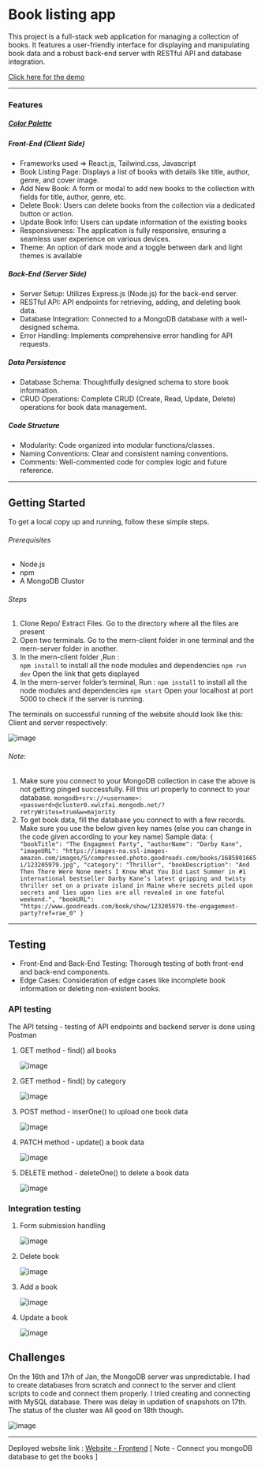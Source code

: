 # Book listing app
This project is a full-stack web application for managing a collection of books. It features a user-friendly interface for displaying and manipulating book data and a robust back-end server with RESTful API and database integration.

[Click here for the demo](https://youtu.be/dwo3tENArDE)

----------------------------------------------------------------------------------------------------------------------
### Features

##### [Color Palette](https://www.color-hex.com/color-palette/7133)

##### Front-End (Client Side)
- Frameworks used => React.js, Tailwind.css, Javascript
- Book Listing Page: Displays a list of books with details like title, author, genre, and cover image.
- Add New Book: A form or modal to add new books to the collection with fields for title, author, genre, etc.
- Delete Book: Users can delete books from the collection via a dedicated button or action.
- Update Book Info: Users can update information of the existing books 
- Responsiveness: The application is fully responsive, ensuring a seamless user experience on various devices.
- Theme: An option of dark mode and a toggle between dark and light themes is available

##### Back-End (Server Side)
- Server Setup: Utilizes Express.js (Node.js) for the back-end server.
- RESTful API: API endpoints for retrieving, adding, and deleting book data.
- Database Integration: Connected to a MongoDB database with a well-designed schema.
- Error Handling: Implements comprehensive error handling for API requests.

##### Data Persistence
- Database Schema: Thoughtfully designed schema to store book information.
- CRUD Operations: Complete CRUD (Create, Read, Update, Delete) operations for book data management.

##### Code Structure
- Modularity: Code organized into modular functions/classes.
- Naming Conventions: Clear and consistent naming conventions.
- Comments: Well-commented code for complex logic and future reference.

----------------------------------------------------------------------------------------------------------------------

## Getting Started

To get a local copy up and running, follow these simple steps.

###### Prerequisites
- Node.js
- npm
- A MongoDB Clustor

###### Steps
1.	Clone Repo/ Extract Files. Go to the directory where all the files are present
2.	Open two terminals. Go to the mern-client folder in one terminal and the mern-server folder in another.
3.	In the mern-client folder ,Run :  
` npm install `	 to install all the node modules and dependencies
` npm run dev ` 	Open the link that gets displayed
4.	In the mern-server folder’s terminal, Run :
` npm install ` 	to install all the node modules and dependencies 
` npm start ` 	Open your localhost at port 5000 to check if the server is running.

The terminals on successful running of the website should look like this: 
Client and server respectively:

![image](https://github.com/vaishnavirbhat26/book-listing-app/assets/112920991/92c6c2f5-8381-43db-88b1-0f648020f8f7)

###### Note:
1.	Make sure you connect to your MongoDB collection in case the above is not getting pinged successfully. Fill this url properly to connect to your database.
`mongodb+srv://<username>:<password>@cluster0.xwlzfai.mongodb.net/?retryWrites=true&w=majority`
2.	To get book data, fill the database you connect to with a few records. Make sure you use the below given key names (else you can change in the code given according to your key name)
Sample data:
`
{
    "bookTitle": "The Engagment Party",
    "authorName": "Darby Kane",
    "imageURL": "https://images-na.ssl-images-amazon.com/images/S/compressed.photo.goodreads.com/books/1685801665i/123205979.jpg",
    "category": "Thriller",
    "bookDescription": "And Then There Were None meets I Know What You Did Last Summer in #1 international bestseller Darby Kane’s latest gripping and twisty thriller set on a private island in Maine where secrets piled upon secrets and lies upon lies are all revealed in one fateful weekend.",
    "bookURL": "https://www.goodreads.com/book/show/123205979-the-engagement-party?ref=rae_0"
}
`
----------------------------------------------------------------------------------------------------------------------
## Testing 

- Front-End and Back-End Testing: Thorough testing of both front-end and back-end components.
- Edge Cases: Consideration of edge cases like incomplete book information or deleting non-existent books.

### API testing 
The API tetsing - testing of API endpoints and backend server is done using Postman

1. GET method - find() all books
   
   ![image](https://github.com/vaishnavirbhat26/book-listing-app/assets/112920991/24ea6a0e-9b19-4318-8178-eb8042f43f3d)

2. GET method - find() by category

   ![image](https://github.com/vaishnavirbhat26/book-listing-app/assets/112920991/d4fcd160-f659-469b-a8c6-204783b2c6c7)

3. POST method - inserOne() to upload one book data

   ![image](https://github.com/vaishnavirbhat26/book-listing-app/assets/112920991/5d68d933-0333-4e39-a9d6-213002052e26)

4. PATCH method - update() a book data

   ![image](https://github.com/vaishnavirbhat26/book-listing-app/assets/112920991/42f220bb-189c-47ad-a248-93286a3d11f7)

5. DELETE method - deleteOne() to delete a book data

   ![image](https://github.com/vaishnavirbhat26/book-listing-app/assets/112920991/9ece0fae-4127-4a29-932c-3d3e07202b94)

### Integration testing

1. Form submission handling
   
   ![image](https://github.com/vaishnavirbhat26/book-listing-app/assets/112920991/ba711a0d-645f-4776-9bb2-22ce7266f87e)
   
2. Delete book

   ![image](https://github.com/vaishnavirbhat26/book-listing-app/assets/112920991/5815ca73-9fd2-4897-98a7-b7ae43f558e6)

3. Add a book

    ![image](https://github.com/vaishnavirbhat26/book-listing-app/assets/112920991/6ece1c48-58d4-42ba-992a-52f19d476a1b)
   
5. Update a book

   ![image](https://github.com/vaishnavirbhat26/book-listing-app/assets/112920991/ac60163c-7885-41fc-bbe8-dae99b8a4566)

## Challenges 

On the 16th and 17rh of Jan, the MongoDB server was unpredictable. I had to create databases from scratch and connect to the server and client scripts to code and connect them properly. I tried creating and connecting with MySQL database. 
There was delay in updation of snapshots on 17th. The status of the cluster was All good on 18th though. 

![image](https://github.com/vaishnavirbhat26/book-listing-app/assets/112920991/94ae1dff-05b9-4842-b432-ea767a7b589e)

-------------------------------------------------------------------------------------------------

Deployed website link : [Website - Frontend](https://book-app-to-host.vercel.app)
[ Note - Connect you mongoDB database to get the books ]




   






